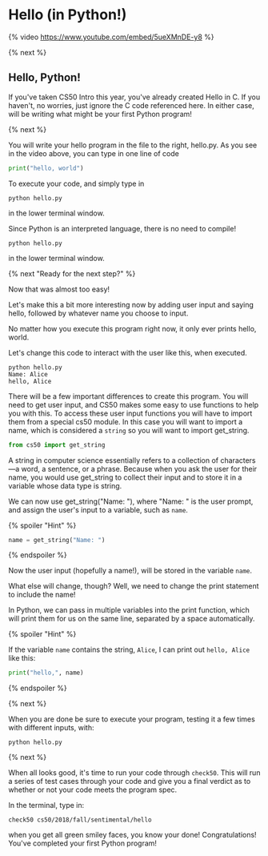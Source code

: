 # Hello (in Python!)

{% video https://www.youtube.com/embed/5ueXMnDE-y8 %}

{% next %}

## Hello, Python!

If you've taken CS50 Intro this year, you've already created Hello in C. If you haven't, no worries, just ignore the C code referenced here. In either case, will be writing what might be your first Python program!

{% next %}

You will write your hello program in the file to the right, hello.py. As you see in the video above, you can type in one line of code

```python
print("hello, world")
```

To execute your code, and simply type in 

```
python hello.py
```
in the lower terminal window.


Since Python is an interpreted language, there is no need to compile! 

```
python hello.py
```
in the lower terminal window.

{% next "Ready for the next step?" %}

Now that was almost too easy!

Let's make this a bit more interesting now by adding user input and saying hello, followed by whatever name you choose to input.

No matter how you execute this program right now, it only ever prints hello, world.

Let's change this code to interact with the user like this, when executed.

```
python hello.py
Name: Alice
hello, Alice
```

There will be a few important differences to create this program. You will need to get user input, and CS50 makes some easy to use functions to help you with this. To access these user input functions you will have to import them from a special cs50 module. In this case you will want to import a name, which is considered a `string` so you will want to import get_string.

```python
from cs50 import get_string
```

A string in computer science essentially refers to a collection of characters—​a word, a sentence, or a phrase. Because when you ask the user for their name, you would use get_string to collect their input and to store it in a variable whose data type is string.

We can now use get_string("Name: "), where "Name: " is the user prompt, and assign the user's input to a variable, such as `name`.

{% spoiler "Hint" %}

```python
name = get_string("Name: ")
```
{% endspoiler %}

Now the user input (hopefully a name!), will be stored in the variable `name`.

What else will change, though? Well, we need to change the print statement to include the name! 

In Python, we can pass in multiple variables into the print function, which will print them for us on the same line, separated by a space automatically.

{% spoiler "Hint" %}

If the variable `name` contains the string, `Alice`, I can print out `hello, Alice` like this:

```python
print("hello,", name)
```

{% endspoiler %}

{% next %}

When you are done be sure to execute your program, testing it a few times with different inputs, with:

```
python hello.py
```
{% next %}

When all looks good, it's time to run your code through `check50`. This will run a series of test cases through your code and give you a final verdict as to whether or not your code meets the program spec.

In the terminal, type in:

```
check50 cs50/2018/fall/sentimental/hello
```

when you get all green smiley faces, you know your done! Congratulations! You've completed your first Python program!


